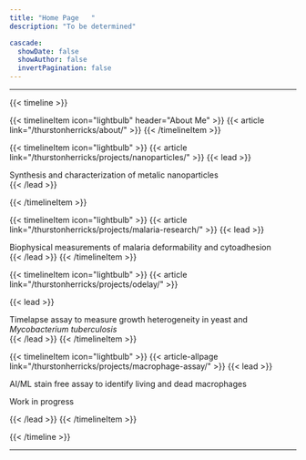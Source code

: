 ```yaml
---
title: "Home Page   "
description: "To be determined"

cascade:
  showDate: false
  showAuthor: false
  invertPagination: false
---
```


---
{{< timeline >}}


{{< timelineItem icon="lightbulb" header="About Me" >}}
{{< article link="/thurstonherricks/about/" >}}
{{< /timelineItem >}}

{{< timelineItem icon="lightbulb" >}}
{{< article link="/thurstonherricks/projects/nanoparticles/" >}}
{{< lead >}}  
<div style="text-align: left"> 
Synthesis and characterization of metalic nanoparticles
</div>
{{< /lead >}}

{{< /timelineItem >}}

{{< timelineItem icon="lightbulb" >}}
{{< article link="/thurstonherricks/projects/malaria-research/" >}}
{{< lead >}}  
<div style="text-align: left"> 
Biophysical measurements of malaria deformability and cytoadhesion
</div>
{{< /lead >}}
{{< /timelineItem >}}

{{< timelineItem icon="lightbulb"  >}}
{{< article link="/thurstonherricks/projects/odelay/" >}}

{{< lead >}}  
<div style="text-align: left"> 
Timelapse assay to measure growth heterogeneity in yeast and <i>Mycobacterium tuberculosis</i>
</div>
{{< /lead >}}
{{< /timelineItem >}}

{{< timelineItem icon="lightbulb" >}}
{{< article-allpage link="/thurstonherricks/projects/macrophage-assay/" >}}
{{< lead >}}
<div style="text-align: left">  
AI/ML stain free assay to identify living and dead macrophages

Work in progress
</div>
{{< /lead >}}
{{< /timelineItem >}}


{{< /timeline >}}

---
